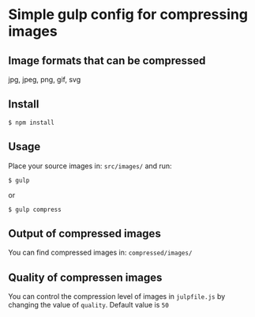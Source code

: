 # Simple gulp config for compressing images

## Image formats that can be compressed

jpg, jpeg, png, gif, svg

## Install

```
$ npm install
```

## Usage

Place your source images in: `src/images/` and run:

```
$ gulp
```

or

```
$ gulp compress
```

## Output of compressed images

You can find compressed images in: `compressed/images/`

## Quality of compressen images

You can control the compression level of images in `julpfile.js` by changing the value of `quality`. Default value is `50`
